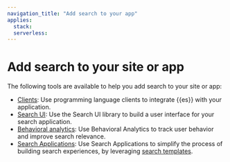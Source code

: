 ```yaml
---
navigation_title: "Add search to your app"
applies:
  stack:
  serverless:
---
```


# Add search to your site or app

The following tools are available to help you add search to your site or app:

- [Clients](): Use programming language clients to integrate {{es}} with your application.
- [Search UI](site-or-app/search-ui.md): Use the Search UI library to build a user interface for your search application.
- [Behavioral analytics](site-or-app/behavioral-analytics.md): Use Behavioral Analytics to track user behavior and improve search relevance.
- [Search Applications](search-applications.md): Use Search Applications to simplify the process of building search experiences, by leveraging [search templates](search-templates.md).